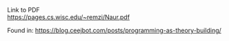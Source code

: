 Link to PDF  
<https://pages.cs.wisc.edu/~remzi/Naur.pdf>

Found in: <https://blog.ceejbot.com/posts/programming-as-theory-building/>